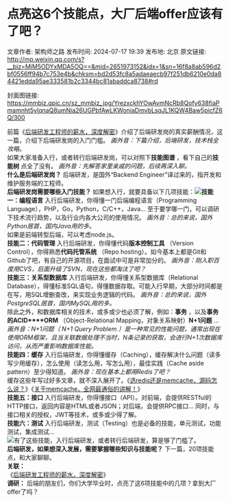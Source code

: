 # 点亮这6个技能点，大厂后端offer应该有了吧？

文章作者: 架构师之路
发布时间: 2024-07-17 19:39
发布地: 北京
原文链接: http://mp.weixin.qq.com/s?__biz=MjM5ODYxMDA5OQ==&mid=2651973152&idx=1&sn=16f8a8ab596d2bf0556ff94b7c753e4b&chksm=bd2d53fc8a5adaeaecb97f251db6210e0da84421edda95ae333581b2c3344bc81abaddca8738#rd

封面图链接: https://mmbiz.qpic.cn/sz_mmbiz_jpg/YrezxckhYOwAvmNcRb8Qofy638fiaPmamnht5ylqnaQ8umNia26UGPbfAwLKWoniaDmvbLsqJL1KQW4Baw5picfZ6Q/300

前篇《[后端研发工程师的薪水，深度解密](http://mp.weixin.qq.com/s?__biz=MjM5ODYxMDA5OQ==&mid=2651973146&idx=1&sn=554194dcc714d2c743d01dbb44cd976e&chksm=bd2d53c68a5adad0836c4e81835f410d4605f0672e068be8f5d64eba803c7e724097f5a7c70b&scene=21#wechat_redirect)》介绍了后端研发岗的真实薪酬情况，这一篇，介绍下后端研发岗的入门门槛。
_画外音：下篇介绍，后端研发，技术栈全攻略。_  
如果大家准备入行，或者转行后端研发岗，可以对照下**技能图谱** ，看下自己的**技能树** 点全了没有。 _画外音：先解答家里亲戚的问题，后续再深入聊。_  
**什么是后端研发岗？** 后端研发，是国外“Backend Engineer”译过来的，指开发和维护服务端的工程师。  
**后端研发岗需要哪些入门技能？**
如果想入行，就要具备以下几项技能：![](https://mmbiz.qpic.cn/sz_mmbiz_png/YrezxckhYOwAvmNcRb8Qofy638fiaPmamxuoicWYLxx6spMcNhkibsODtc3H9Fcn9cUmeQ5QGiae5l0RNtvRGwGSeg/640?wx_fmt=png&from=appmsg)**技能一：编程语言**
入行后端研发，你得懂一门后端编程语言（Programming Language），PHP，Go，Python，C/C++，Java…
至于要学哪一门，可以调研下技术流行趋势，以及行业内各大公司的使用情况。 _画外音：总的来说，国外Python居首，国内Java用的多。_  
如果是前端转型后端，可以考虑node.js。  
**技能二：代码管理** 入行后端研发，你得懂代码**版本控制工具** （Version Control），你得熟悉**代码托管系统** （Repo
hosting）。如今基本上都是Git和Github了吧，有自己的开源项目，在面试中可是非常加分的。
_画外音：刚入职百度用CVS，后面升级了SVN，现在这些都淘汰了吧？_  
**技能三：关系型数据库** 入行后端研发，你得懂关系型数据库（Relational
Database），得懂标准SQL语句，得懂数据存取。可能入行早期，大部分时间都是在写，用SQL增删查改，来实现业务逻辑的代码。
_画外音：总的来说，国外PostgreSQL居首，国内MySQL用的多。_  
除此之外，和数据库相关的技术，或多或少也必须了解，例如：**事务** ，以及**事务的ACID****ORM** （Object-Relational
Mapping，对象关系映射）**N+1问题** … _画外音：N+1问题（_ _N+1 Query Problem_
_）是一种常见的性能问题，通常出现在使用ORM框架，且当关联数据处理不当时，N条记录的获取，会进行N+1次数据库访问，从而严重影响数据库性能。_  
**技能四：缓存** 入行后端研发，你得懂缓存（Caching），缓存解决什么问题（读多写少用缓存），怎么使用（读怎么用，写怎么用），最佳实践（Cache
aside pattern）至少得知道。 _画外音：现在基本上都用Redis了吧？_  
缓存这些年写过好多文章，就不深入展开了。《[选redis还是memcache，源码怎么说？](http://mp.weixin.qq.com/s?__biz=MjM5ODYxMDA5OQ==&mid=2651966324&idx=1&sn=58309287c15efa03bd249997c82092e4&chksm=bd2d7ea88a5af7bea24cb3de8d985d106c94db8ae8993c5c720272516df2ea2dbbbba1909f10&scene=21#wechat_redirect)》《[关于memcache，全网最通俗的讲解！](http://mp.weixin.qq.com/s?__biz=MjM5ODYxMDA5OQ==&mid=2651970564&idx=1&sn=20bc34b526dbc7ebddd081f845cb15d2&chksm=bd2d69d88a5ae0ce657f97b270f7356caead0e8a371b1aa010e74557eafb7192b2b9ee342fba&scene=21#wechat_redirect)》  
**技能五：接口**
入行后端研发，你得懂接口（API）。对前端，会提供RESTful的HTTP接口，返回内容是HTML或者JSON；对后端，会提供RPC接口…
同时，与接口相关的授权，JWT等技术，或多或少得了解。  
**技能六：测试** 入行后端研发，测试（Testing）也是必备的技能，单元测试，功能测试，集成测试…  
![](https://mmbiz.qpic.cn/sz_mmbiz_png/YrezxckhYOwAvmNcRb8Qofy638fiaPmamxuoicWYLxx6spMcNhkibsODtc3H9Fcn9cUmeQ5QGiae5l0RNtvRGwGSeg/640?wx_fmt=png&from=appmsg)有了这些技能，入行后端研发，或者转行后端研发，算是够了门槛了。  
**后端研发，如果想深入发展，需要掌握哪些知识与技能呢？** 下一篇，20项技能点，和大家聊聊。  
**关联：**  
《[后端研发工程师的薪水，深度解密](http://mp.weixin.qq.com/s?__biz=MjM5ODYxMDA5OQ==&mid=2651973146&idx=1&sn=554194dcc714d2c743d01dbb44cd976e&chksm=bd2d53c68a5adad0836c4e81835f410d4605f0672e068be8f5d64eba803c7e724097f5a7c70b&scene=21#wechat_redirect)》  
**调研：** 后端的朋友们，你们大学毕业时，点亮了这6项技能中的几项？拿到大厂offer了吗？  


